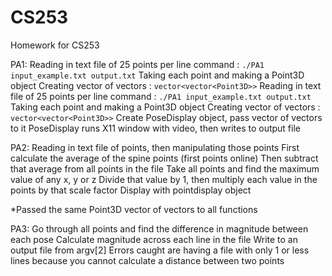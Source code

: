 # CS253
Homework for CS253

PA1: 
Reading in text file of 25 points per line
command : `./PA1 input_example.txt output.txt`
Taking each point and making a Point3D object
Creating vector of vectors : `vector<vector<Point3D>>`
Reading in text file of 25 points per line
command : `./PA1 input_example.txt output.txt`
Taking each point and making a Point3D object
Creating vector of vectors : `vector<vector<Point3D>>`
Create PoseDisplay object, pass vector of vectors to it
PoseDisplay runs X11 window with video, then writes to output file
 
PA2:
Reading in text file of points, then manipulating those points
First calculate the average of the spine points (first points online)
Then subtract that average from all points in the file
Take all points and find the maximum value of any x, y or z
Divide that value by 1, then multiply each value in the points by that scale factor
Display with pointdisplay object

*Passed the same Point3D vector of vectors to all functions

PA3:
Go through all points and find the difference in magnitude between each pose
Calculate magnitude across each line in the file 
Write to an output file from argv[2]
Errors caught are having a file with only 1 or less lines because you cannot calculate a distance between two points
